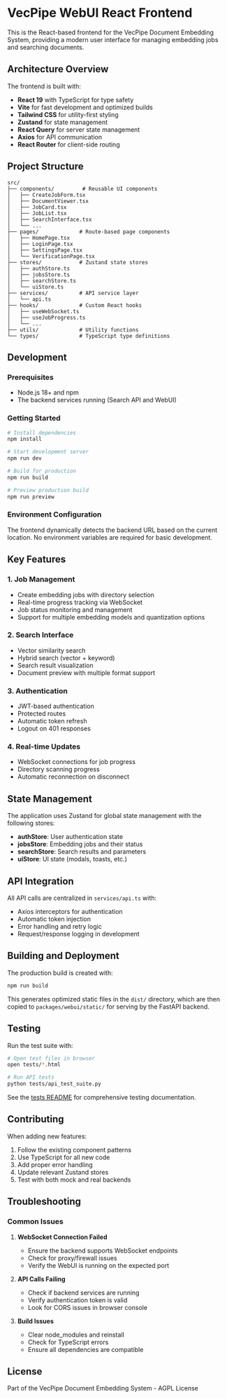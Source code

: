 # VecPipe WebUI React Frontend

This is the React-based frontend for the VecPipe Document Embedding System, providing a modern user interface for managing embedding jobs and searching documents.

## Architecture Overview

The frontend is built with:
- **React 19** with TypeScript for type safety
- **Vite** for fast development and optimized builds
- **Tailwind CSS** for utility-first styling
- **Zustand** for state management
- **React Query** for server state management
- **Axios** for API communication
- **React Router** for client-side routing

## Project Structure

```
src/
├── components/         # Reusable UI components
│   ├── CreateJobForm.tsx
│   ├── DocumentViewer.tsx
│   ├── JobCard.tsx
│   ├── JobList.tsx
│   ├── SearchInterface.tsx
│   └── ...
├── pages/             # Route-based page components
│   ├── HomePage.tsx
│   ├── LoginPage.tsx
│   ├── SettingsPage.tsx
│   └── VerificationPage.tsx
├── stores/            # Zustand state stores
│   ├── authStore.ts
│   ├── jobsStore.ts
│   ├── searchStore.ts
│   └── uiStore.ts
├── services/          # API service layer
│   └── api.ts
├── hooks/             # Custom React hooks
│   ├── useWebSocket.ts
│   ├── useJobProgress.ts
│   └── ...
├── utils/             # Utility functions
└── types/             # TypeScript type definitions
```

## Development

### Prerequisites

- Node.js 18+ and npm
- The backend services running (Search API and WebUI)

### Getting Started

```bash
# Install dependencies
npm install

# Start development server
npm run dev

# Build for production
npm run build

# Preview production build
npm run preview
```

### Environment Configuration

The frontend dynamically detects the backend URL based on the current location. No environment variables are required for basic development.

## Key Features

### 1. Job Management
- Create embedding jobs with directory selection
- Real-time progress tracking via WebSocket
- Job status monitoring and management
- Support for multiple embedding models and quantization options

### 2. Search Interface
- Vector similarity search
- Hybrid search (vector + keyword)
- Search result visualization
- Document preview with multiple format support

### 3. Authentication
- JWT-based authentication
- Protected routes
- Automatic token refresh
- Logout on 401 responses

### 4. Real-time Updates
- WebSocket connections for job progress
- Directory scanning progress
- Automatic reconnection on disconnect

## State Management

The application uses Zustand for global state management with the following stores:

- **authStore**: User authentication state
- **jobsStore**: Embedding jobs and their status
- **searchStore**: Search results and parameters
- **uiStore**: UI state (modals, toasts, etc.)

## API Integration

All API calls are centralized in `services/api.ts` with:
- Axios interceptors for authentication
- Automatic token injection
- Error handling and retry logic
- Request/response logging in development

## Building and Deployment

The production build is created with:

```bash
npm run build
```

This generates optimized static files in the `dist/` directory, which are then copied to `packages/webui/static/` for serving by the FastAPI backend.

## Testing

Run the test suite with:

```bash
# Open test files in browser
open tests/*.html

# Run API tests
python tests/api_test_suite.py
```

See the [tests README](tests/README.md) for comprehensive testing documentation.

## Contributing

When adding new features:
1. Follow the existing component patterns
2. Use TypeScript for all new code
3. Add proper error handling
4. Update relevant Zustand stores
5. Test with both mock and real backends

## Troubleshooting

### Common Issues

1. **WebSocket Connection Failed**
   - Ensure the backend supports WebSocket endpoints
   - Check for proxy/firewall issues
   - Verify the WebUI is running on the expected port

2. **API Calls Failing**
   - Check if backend services are running
   - Verify authentication token is valid
   - Look for CORS issues in browser console

3. **Build Issues**
   - Clear node_modules and reinstall
   - Check for TypeScript errors
   - Ensure all dependencies are compatible

## License

Part of the VecPipe Document Embedding System - AGPL License